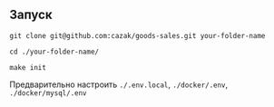 ## Запуск

```shell
git clone git@github.com:cazak/goods-sales.git your-folder-name

cd ./your-folder-name/

make init
```

Предварительно настроить `./.env.local`, `./docker/.env`, `./docker/mysql/.env`

